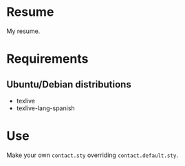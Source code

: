Resume
======

My resume.

# Requirements

## Ubuntu/Debian distributions
* texlive
* texlive-lang-spanish

# Use
Make your own `contact.sty` overriding `contact.default.sty`.
